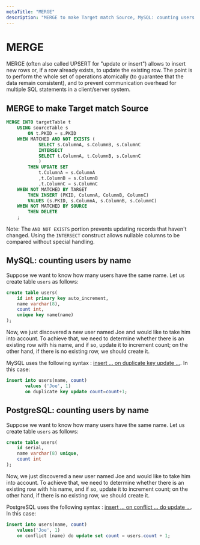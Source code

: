 ```yaml
---
metaTitle: "MERGE"
description: "MERGE to make Target match Source, MySQL: counting users by name, PostgreSQL: counting users by name"
---
```


# MERGE


MERGE (often also called UPSERT for "update or insert") allows to insert new rows or, if a row already exists, to update the existing row. The point is to perform the whole set of operations atomically (to guarantee that the data remain consistent), and to prevent communication overhead for multiple SQL statements in a client/server system.



## MERGE to make Target match Source


```sql
MERGE INTO targetTable t
    USING sourceTable s
        ON t.PKID = s.PKID
    WHEN MATCHED AND NOT EXISTS (
            SELECT s.ColumnA, s.ColumnB, s.ColumnC
            INTERSECT
            SELECT t.ColumnA, t.ColumnB, s.ColumnC
            )
        THEN UPDATE SET
            t.ColumnA = s.ColumnA
            ,t.ColumnB = s.ColumnB
            ,t.ColumnC = s.ColumnC
    WHEN NOT MATCHED BY TARGET
        THEN INSERT (PKID, ColumnA, ColumnB, ColumnC)
        VALUES (s.PKID, s.ColumnA, s.ColumnB, s.ColumnC)
    WHEN NOT MATCHED BY SOURCE
        THEN DELETE
    ;

```

Note: The `AND NOT EXISTS` portion prevents updating records that haven't changed. Using the `INTERSECT` construct allows nullable columns to be compared without special handling.



## MySQL: counting users by name


Suppose we want to know how many users have the same name. Let us create table `users` as follows:

```sql
create table users(
    id int primary key auto_increment,
    name varchar(8),
    count int,
    unique key name(name)
);

```

Now, we just discovered a new user named Joe and would like to take him into account. To achieve that, we need to determine whether there is an existing row with his name, and if so, update it to increment count; on the other hand, if there is no existing row, we should create it.

MySQL uses the following syntax : [insert … on duplicate key update …](https://dev.mysql.com/doc/refman/5.7/en/insert-on-duplicate.html). In this case:

```sql
insert into users(name, count)
       values ('Joe', 1)
       on duplicate key update count=count+1;

```



## PostgreSQL: counting users by name


Suppose we want to know how many users have the same name. Let us create table `users` as follows:

```sql
create table users(
    id serial,
    name varchar(8) unique,
    count int
);

```

Now, we just discovered a new user named Joe and would like to take him into account. To achieve that, we need to determine whether there is an existing row with his name, and if so, update it to increment count; on the other hand, if there is no existing row, we should create it.

PostgreSQL uses the following syntax : [insert … on conflict … do update …](https://www.postgresql.org/docs/current/static/sql-insert.html). In this case:

```sql
insert into users(name, count)
    values('Joe', 1)
    on conflict (name) do update set count = users.count + 1;

```

